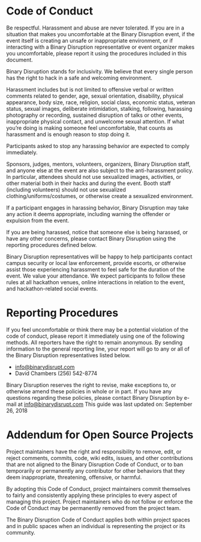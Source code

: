 # Code of Conduct

Be respectful. Harassment and abuse are never tolerated. If you are in a situation that makes you uncomfortable at the Binary Disruption event, if the event itself is creating an unsafe or inappropriate environment, or if interacting with a Binary Disruption representative or event organizer makes you uncomfortable, please report it using the procedures included in this document.

Binary Disruption stands for inclusivity. We believe that every single person has the right to hack in a safe and welcoming environment.

Harassment includes but is not limited to offensive verbal or written comments related to gender, age, sexual orientation, disability, physical appearance, body size, race, religion, social class, economic status, veteran status, sexual images, deliberate intimidation, stalking, following, harassing photography or recording, sustained disruption of talks or other events, inappropriate physical contact, and unwelcome sexual attention. If what you’re doing is making someone feel uncomfortable, that counts as harassment and is enough reason to stop doing it.

Participants asked to stop any harassing behavior are expected to comply immediately.

Sponsors, judges, mentors, volunteers, organizers, Binary Disruption staff, and anyone else at the event are also subject to the anti-harassment policy. In particular, attendees should not use sexualized images, activities, or other material both in their hacks and during the event. Booth staff (including volunteers) should not use sexualized clothing/uniforms/costumes, or otherwise create a sexualized environment.

If a participant engages in harassing behavior, Binary Disruption may take any action it deems appropriate, including warning the offender or expulsion from the event.

If you are being harassed, notice that someone else is being harassed, or have any other concerns, please contact Binary Disruption using the reporting procedures defined below.

Binary Disruption representatives will be happy to help participants contact campus security or local law enforcement, provide escorts, or otherwise assist those experiencing harassment to feel safe for the duration of the event. We value your attendance.
We expect participants to follow these rules at all hackathon venues, online interactions in relation to the event, and hackathon-related social events.

# Reporting Procedures

If you feel uncomfortable or think there may be a potential violation of the code of conduct, please report it immediately using one of the following methods. All reporters have the right to remain anonymous.
By sending information to the general reporting line, your report will go to any or all of the Binary Disruption representatives listed below.

* info@binarydisrupt.com
* David Chambers (256) 542-8774

Binary Disruption reserves the right to revise, make exceptions to, or otherwise amend these policies in whole or in part. If you have any questions regarding these policies, please contact Binary Disruption by e-mail at info@binarydisrupt.com
This guide was last updated on: September 26, 2018

# Addendum for Open Source Projects

Project maintainers have the right and responsibility to remove, edit, or reject comments, commits, code, wiki edits, issues, and other contributions that are not aligned to the Binary Disruption Code of Conduct, or to ban temporarily or permanently any contributor for other behaviors that they deem inappropriate, threatening, offensive, or harmful.

By adopting this Code of Conduct, project maintainers commit themselves to fairly and consistently applying these principles to every aspect of managing this project. Project maintainers who do not follow or enforce the Code of Conduct may be permanently removed from the project team.

The Binary Disruption Code of Conduct applies both within project spaces and in public spaces when an individual is representing the project or its community.
